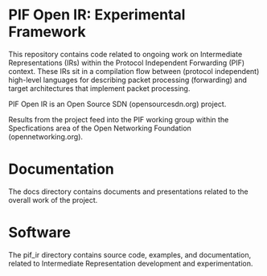 PIF Open IR: Experimental Framework
===================================

This repository contains code related to ongoing work on Intermediate
Representations (IRs) within the Protocol Independent Forwarding (PIF)
context.  These IRs sit in a compilation flow between (protocol independent)
high-level languages for describing packet processing (forwarding) and
target architectures that implement packet processing.

PIF Open IR is an Open Source SDN (opensourcesdn.org) project.

Results from the project feed into the PIF working group within the
Specfications area of the Open Networking Foundation (opennetworking.org).


Documentation
=============

The docs directory contains documents and presentations related
to the overall work of the project.


Software
========

The pif_ir directory contains source code, examples, and documentation,
related to Intermediate Representation development and experimentation.
